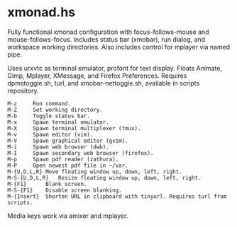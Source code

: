 xmonad.hs
==================
Fully functional xmonad configuration with focus-follows-mouse and 
mouse-follows-focus. Includes status bar (xmobar), run dialog, and workspace 
working directories. Also includes control for mplayer via named pipe.

Uses urxvtc as terminal emulator, profont for text display. Floats Animate, 
Gimp, Mplayer, XMessage, and Firefox Preferences. Requires dpmstoggle.sh, turl, 
and xmobar-nettoggle.sh, available in scripts repository.

	M-z		Run command.
	M-Z		Set working directory.
	M-b		Toggle status bar.
	M-x		Spawn terminal emulator.
	M-X		Spawn terminal multiplexer (tmux).
	M-v		Spawn editor (vim).
	M-V		Spawn graphical editor (gvim).
	M-i		Spawn web browser (dwb).
	M-I		Spawn secondary web browser (firefox).
	M-p		Spawn pdf reader (zathura).
	M-P		Open newest pdf file in ~/var.
	M-{U,D,L,R}	Move floating window up, down, left, right.
	M-S-{U,D,L,R}	Resize floating window up, down, left, right.
	M-{F1}		Blank screen.
	M-S-{F1}	Disable screen blanking.
	M-{Insert}	Shorten URL in clipboard with tinyurl. Requires turl from scripts.

Media keys work via amixer and mplayer.

